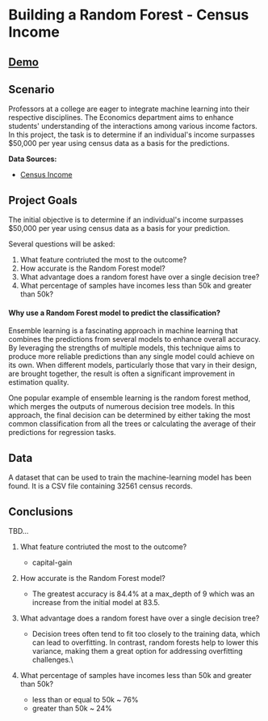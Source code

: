 # Building a Random Forest - Census Income

## [Demo](https://nbviewer.org/github/tyrantdavis/random-forests-census-income/blob/main/random-forest.ipynb)

## Scenario
Professors at a college are eager to integrate machine learning into their respective disciplines. The Economics department aims to enhance students' understanding of the interactions among various income factors. In this project, the task is to determine if an individual's income surpasses $50,000 per year using census data as a basis for the predictions.


**Data Sources:**

- [Census Income](https://archive.ics.uci.edu/dataset/20/census+income)

## Project Goals
The initial objective is to determine if an individual's income surpasses $50,000 per year using census data as a basis for your prediction.

Several questions will be asked:

1. What feature contriuted the most to the outcome?
2. How accurate is the Random Forest model?
3. What advantage does a random forest have over a single decision tree?
4. What percentage of samples have incomes less than 50k and greater than 50k?
   



#### Why use a Random Forest model to predict the classification?
Ensemble learning is a fascinating approach in machine learning that combines the predictions from several models to enhance overall accuracy. By leveraging the strengths of multiple models, this technique aims to produce more reliable predictions than any single model could achieve on its own. When different models, particularly those that vary in their design, are brought together, the result is often a significant improvement in estimation quality.

One popular example of ensemble learning is the random forest method, which merges the outputs of numerous decision tree models. In this approach, the final decision can be determined by either taking the most common classification from all the trees or calculating the average of their predictions for regression tasks.


## Data
A dataset that can be used to train the machine-learning model has been found. It is a CSV file containing 32561 census records. 


## Conclusions
TBD...

1. What feature contriuted the most to the outcome?
    - capital-gain 
2. How accurate is the Random Forest model?
    - The greatest accuracy is 84.4% at a max_depth of 9 which was an increase from the initial model at 83.5.
3. What advantage does a random forest have over a single decision tree?
    - Decision trees often tend to fit too closely to the training data, which can lead to overfitting. In contrast, random forests help to lower this variance, making them a great option for addressing overfitting challenges.\

6. What percentage of samples have incomes less than 50k and greater than 50k?
    - less than or equal to 50k ~ 76%
    - greater than 50k ~ 24%
